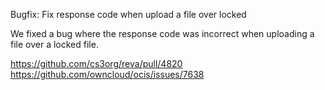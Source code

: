 Bugfix: Fix response code when upload a file over locked

We fixed a bug where the response code was incorrect when uploading a file over a locked file.

https://github.com/cs3org/reva/pull/4820  
https://github.com/owncloud/ocis/issues/7638
